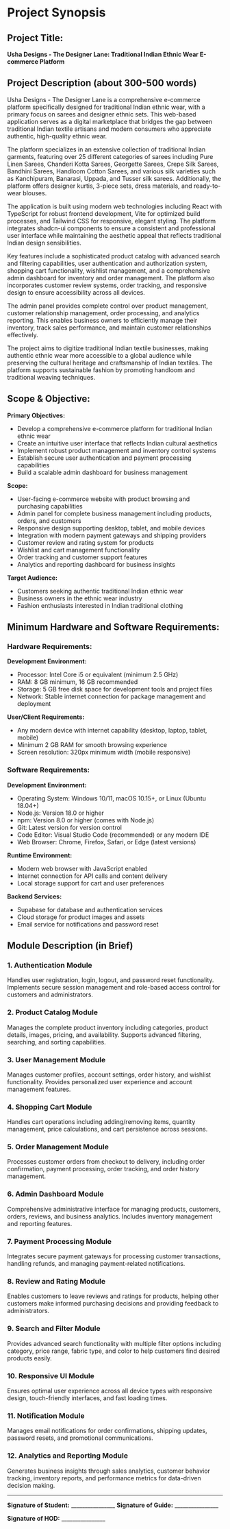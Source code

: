 # Project Synopsis

## Project Title: 
**Usha Designs - The Designer Lane: Traditional Indian Ethnic Wear E-commerce Platform**

## Project Description (about 300-500 words)

Usha Designs - The Designer Lane is a comprehensive e-commerce platform specifically designed for traditional Indian ethnic wear, with a primary focus on sarees and designer ethnic sets. This web-based application serves as a digital marketplace that bridges the gap between traditional Indian textile artisans and modern consumers who appreciate authentic, high-quality ethnic wear.

The platform specializes in an extensive collection of traditional Indian garments, featuring over 25 different categories of sarees including Pure Linen Sarees, Chanderi Kotta Sarees, Georgette Sarees, Crepe Silk Sarees, Bandhini Sarees, Handloom Cotton Sarees, and various silk varieties such as Kanchipuram, Banarasi, Uppada, and Tusser silk sarees. Additionally, the platform offers designer kurtis, 3-piece sets, dress materials, and ready-to-wear blouses.

The application is built using modern web technologies including React with TypeScript for robust frontend development, Vite for optimized build processes, and Tailwind CSS for responsive, elegant styling. The platform integrates shadcn-ui components to ensure a consistent and professional user interface while maintaining the aesthetic appeal that reflects traditional Indian design sensibilities.

Key features include a sophisticated product catalog with advanced search and filtering capabilities, user authentication and authorization system, shopping cart functionality, wishlist management, and a comprehensive admin dashboard for inventory and order management. The platform also incorporates customer review systems, order tracking, and responsive design to ensure accessibility across all devices.

The admin panel provides complete control over product management, customer relationship management, order processing, and analytics reporting. This enables business owners to efficiently manage their inventory, track sales performance, and maintain customer relationships effectively.

The project aims to digitize traditional Indian textile businesses, making authentic ethnic wear more accessible to a global audience while preserving the cultural heritage and craftsmanship of Indian textiles. The platform supports sustainable fashion by promoting handloom and traditional weaving techniques.

## Scope & Objective:

**Primary Objectives:**
- Develop a comprehensive e-commerce platform for traditional Indian ethnic wear
- Create an intuitive user interface that reflects Indian cultural aesthetics
- Implement robust product management and inventory control systems
- Establish secure user authentication and payment processing capabilities
- Build a scalable admin dashboard for business management

**Scope:**
- User-facing e-commerce website with product browsing and purchasing capabilities
- Admin panel for complete business management including products, orders, and customers
- Responsive design supporting desktop, tablet, and mobile devices
- Integration with modern payment gateways and shipping providers
- Customer review and rating system for products
- Wishlist and cart management functionality
- Order tracking and customer support features
- Analytics and reporting dashboard for business insights

**Target Audience:**
- Customers seeking authentic traditional Indian ethnic wear
- Business owners in the ethnic wear industry
- Fashion enthusiasts interested in Indian traditional clothing

## Minimum Hardware and Software Requirements:

### Hardware Requirements:

**Development Environment:**
- Processor: Intel Core i5 or equivalent (minimum 2.5 GHz)
- RAM: 8 GB minimum, 16 GB recommended
- Storage: 5 GB free disk space for development tools and project files
- Network: Stable internet connection for package management and deployment

**User/Client Requirements:**
- Any modern device with internet capability (desktop, laptop, tablet, mobile)
- Minimum 2 GB RAM for smooth browsing experience
- Screen resolution: 320px minimum width (mobile responsive)

### Software Requirements:

**Development Environment:**
- Operating System: Windows 10/11, macOS 10.15+, or Linux (Ubuntu 18.04+)
- Node.js: Version 18.0 or higher
- npm: Version 8.0 or higher (comes with Node.js)
- Git: Latest version for version control
- Code Editor: Visual Studio Code (recommended) or any modern IDE
- Web Browser: Chrome, Firefox, Safari, or Edge (latest versions)

**Runtime Environment:**
- Modern web browser with JavaScript enabled
- Internet connection for API calls and content delivery
- Local storage support for cart and user preferences

**Backend Services:**
- Supabase for database and authentication services
- Cloud storage for product images and assets
- Email service for notifications and password reset

## Module Description (in Brief)

### 1. **Authentication Module**
Handles user registration, login, logout, and password reset functionality. Implements secure session management and role-based access control for customers and administrators.

### 2. **Product Catalog Module**
Manages the complete product inventory including categories, product details, images, pricing, and availability. Supports advanced filtering, searching, and sorting capabilities.

### 3. **User Management Module**
Manages customer profiles, account settings, order history, and wishlist functionality. Provides personalized user experience and account management features.

### 4. **Shopping Cart Module**
Handles cart operations including adding/removing items, quantity management, price calculations, and cart persistence across sessions.

### 5. **Order Management Module**
Processes customer orders from checkout to delivery, including order confirmation, payment processing, order tracking, and order history management.

### 6. **Admin Dashboard Module**
Comprehensive administrative interface for managing products, customers, orders, reviews, and business analytics. Includes inventory management and reporting features.

### 7. **Payment Processing Module**
Integrates secure payment gateways for processing customer transactions, handling refunds, and managing payment-related notifications.

### 8. **Review and Rating Module**
Enables customers to leave reviews and ratings for products, helping other customers make informed purchasing decisions and providing feedback to administrators.

### 9. **Search and Filter Module**
Provides advanced search functionality with multiple filter options including category, price range, fabric type, and color to help customers find desired products easily.

### 10. **Responsive UI Module**
Ensures optimal user experience across all device types with responsive design, touch-friendly interfaces, and fast loading times.

### 11. **Notification Module**
Manages email notifications for order confirmations, shipping updates, password resets, and promotional communications.

### 12. **Analytics and Reporting Module**
Generates business insights through sales analytics, customer behavior tracking, inventory reports, and performance metrics for data-driven decision making.

---

**Signature of Student:** ________________                **Signature of Guide:** ________________

**Signature of HOD:** ________________